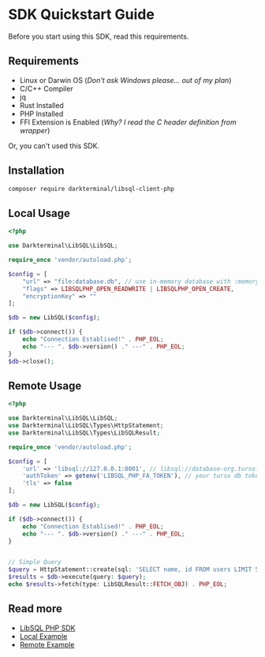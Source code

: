 # SDK Quickstart Guide

Before you start using this SDK, read this requirements.

## Requirements

- Linux or Darwin OS (_Don't ask Windows please... out of my plan_)
- C/C++ Compiler
- jq
- Rust Installed
- PHP Installed
- FFI Extension is Enabled (_Why? I read the C header definition from wrapper_)

Or, you can't used this SDK.

## Installation

```bash
composer require darkterminal/libsql-client-php
```

## Local Usage

```php
<?php

use Darkterminal\LibSQL\LibSQL;

require_once 'vendor/autoload.php';

$config = [
    "url" => "file:database.db", // use in-memory database with :memory:
    "flags" => LIBSQLPHP_OPEN_READWRITE | LIBSQLPHP_OPEN_CREATE,
    "encryptionKey" => ""
];

$db = new LibSQL($config);

if ($db->connect()) {
    echo "Connection Establised!" . PHP_EOL;
    echo "--- ". $db->version() ." ---" . PHP_EOL;
}
$db->close();
```

## Remote Usage

```php
<?php

use Darkterminal\LibSQL\LibSQL;
use Darkterminal\LibSQL\Types\HttpStatement;
use Darkterminal\LibSQL\Types\LibSQLResult;

require_once 'vendor/autoload.php';

$config = [
    'url' => 'libsql://127.0.0.1:8001', // libsql://database-org.turso.io
    'authToken' => getenv('LIBSQL_PHP_FA_TOKEN'), // your turso db token here
    'tls' => false
];

$db = new LibSQL($config);

if ($db->connect()) {
    echo "Connection Establised!" . PHP_EOL;
    echo "--- ". $db->version() ." ---" . PHP_EOL;
}


// Simple Query
$query = HttpStatement::create(sql: 'SELECT name, id FROM users LIMIT 5');
$results = $db->execute(query: $query);
echo $results->fetch(type: LibSQLResult::FETCH_OBJ) . PHP_EOL;
```

## Read more
- [LibSQL PHP SDK](LibSQL.md)
- [Local Example](https://github.com/darkterminal/libsql-client-php/tree/main/examples/local-file)
- [Remote Example](https://github.com/darkterminal/libsql-client-php/tree/main/examples/remote-http-sqld)
